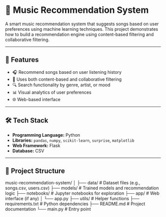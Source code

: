 # 🎵 Music Recommendation System

A smart music recommendation system that suggests songs based on user preferences using machine learning techniques. This project demonstrates how to build a recommendation engine using content-based filtering and collaborative filtering.

---

## 📌 Features

- 🎧 Recommend songs based on user listening history
- 🧠 Uses both content-based and collaborative filtering
- 🔍 Search functionality by genre, artist, or mood
- 📊 Visual analytics of user preferences
- 🌐 Web-based interface 

---

## 🛠️ Tech Stack

- **Programming Language:** Python  
- **Libraries:** `pandas`, `numpy`, `scikit-learn`, `surprise`, `matplotlib`  
- **Web Framework:** Flask   
- **Database:** CSV 

---

## 📂 Project Structure
music-recommendation-system/
│
├── data/ # Dataset files (e.g., songs.csv, users.csv)
├── models/ # Trained models and recommendation logic
├── notebooks/ # Jupyter notebooks for exploration
├── app/ # Web interface (if any)
│ └── app.py
├── utils/ # Helper functions
├── requirements.txt # Python dependencies
├── README.md # Project documentation
└── main.py # Entry point




